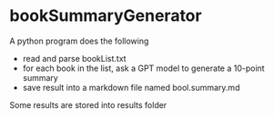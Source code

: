 # bookSummaryGenerator

A python program does the following
* read and parse bookList.txt
* for each book in the list, ask a GPT model to generate a 10-point summary
* save result into a markdown file named bool.summary.md

Some results are stored into results folder



